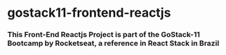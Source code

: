 # gostack11-frontend-reactjs

### This Front-End Reactjs Project is part of the GoStack-11 Bootcamp by Rocketseat, a reference in React Stack in Brazil
